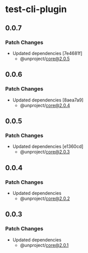 # test-cli-plugin

## 0.0.7

### Patch Changes

- Updated dependencies [7e4681f]
  - @unproject/core@2.0.5

## 0.0.6

### Patch Changes

- Updated dependencies [8aea7a9]
  - @unproject/core@2.0.4

## 0.0.5

### Patch Changes

- Updated dependencies [e1360cd]
  - @unproject/core@2.0.3

## 0.0.4

### Patch Changes

- Updated dependencies
  - @unproject/core@2.0.2

## 0.0.3

### Patch Changes

- Updated dependencies
  - @unproject/core@2.0.1
